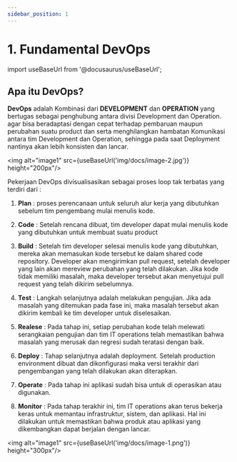 ```yaml
---
sidebar_position: 1
---
```


# 1. Fundamental DevOps
import useBaseUrl from '@docusaurus/useBaseUrl';

## Apa itu DevOps?

**DevOps** adalah Kombinasi dari **DEVELOPMENT** dan **OPERATION** yang bertugas sebagai penghubung antara divisi Development dan Operation. agar bisa beradaptasi dengan cepat terhadap pembaruan maupun perubahan suatu product dan serta menghilangkan hambatan Komunikasi antara tim Development dan Operation, sehingga pada saat Deployment nantinya akan lebih konsisten dan lancar.

<img alt="image1" src={useBaseUrl('img/docs/image-2.jpg')} height="200px"/>


Pekerjaan DevOps divisualisasikan sebagai proses loop tak terbatas yang terdiri dari :

   1. **Plan** : proses perencanaan untuk seluruh alur kerja yang dibutuhkan sebelum tim pengembang mulai menulis kode.

   2. **Code** : Setelah rencana dibuat, tim developer dapat mulai menulis kode yang dibutuhkan untuk membuat suatu product

   3. **Build** : Setelah tim developer selesai menulis kode yang dibutuhkan, mereka akan memasukan kode tersebut ke dalam shared code repository. Developer akan mengirimkan pull request, setelah developer yang lain akan mereview perubahan yang telah dilakukan. Jika kode tidak memiliki masalah, maka developer tersebut akan menyetujui pull request yang telah dikirim sebelumnya.

   4. **Test** : Langkah selanjutnya adalah melakukan pengujian.  Jika ada masalah yang ditemukan pada fase ini, maka masalah tersebut akan dikirim kembali ke tim developer untuk diselesaikan.

   5. **Realese** : Pada tahap ini, setiap perubahan kode telah melewati serangkaian pengujian dan tim IT operations telah memastikan bahwa masalah yang merusak dan regresi sudah teratasi dengan baik.

   6. **Deploy** : Tahap selanjutnya adalah deployment. Setelah production environment dibuat dan dikonfigurasi maka versi terakhir dari pengembangan yang telah dilakukan akan diterapkan.

   7. **Operate** : Pada tahap ini aplikasi sudah bisa untuk di operasikan atau digunakan.

   8. **Monitor** : Pada tahap terakhir ini, tim IT operations akan terus bekerja keras untuk memantau infrastruktur, sistem, dan aplikasi. Hal ini dilakukan untuk memastikan bahwa produk atau aplikasi yang dikembangkan dapat berjalan dengan lancar.

<img alt="image1" src={useBaseUrl('img/docs/image-1.png')} height="300px"/>

